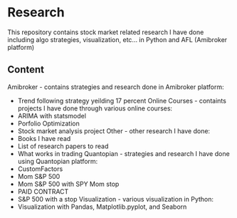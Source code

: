 # Research 
This repository contains stock market related research I have done including algo strategies, visualization, etc... in Python and AFL (Amibroker platform)
## Content
Amibroker - contains strategies and research done in Amibroker platform:
- Trend following strategy yeilding 17 percent
Online Courses - containts projects I have done through various online courses:
- ARIMA with statsmodel
- Porfolio Optimization
- Stock market analysis project
Other - other research I have done:
- Books I have read
- List of research papers to read
- What works in trading
Quantopian - strategies and research I have done using Quantopian platform:
- CustomFactors
- Mom S&P 500 
- Mom S&P 500 with SPY Mom stop
- PAID CONTRACT
- S&P 500 with a stop
Visualization - various visualization in Python:
- Visualization with Pandas, Matplotlib.pyplot, and Seaborn
